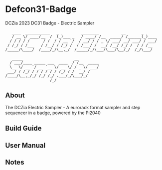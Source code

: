 # Defcon31-Badge
DCZia 2023 DC31 Badge - Electric Sampler

```
   ____  ___________   _          ________          __       _
   / __ \/ ____/__  /  (_)___ _   / ____/ /__  _____/ /______(_)____
  / / / / /      / /  / / __ `/  / __/ / / _ \/ ___/ __/ ___/ / ___/
 / /_/ / /___   / /__/ / /_/ /  / /___/ /  __/ /__/ /_/ /  / / /__
/_____/\____/  /____/_/\__,_/  /_____/_/\___/\___/\__/_/  /_/\___/

   _____                       __
  / ___/____ _____ ___  ____  / /__  _____
  \__ \/ __ `/ __ `__ \/ __ \/ / _ \/ ___/
 ___/ / /_/ / / / / / / /_/ / /  __/ /
/____/\__,_/_/ /_/ /_/ .___/_/\___/_/
                    /_/
```


## About
The DCZia Electric Sampler - A eurorack format sampler and step sequencer in a badge, powered by the Pi2040  

## Build Guide

## User Manual

## Notes
